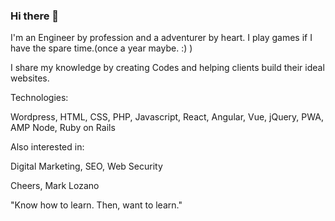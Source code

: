 ### Hi there 👋

<!--
**mlmarklozano/mlmarklozano** is a ✨ _special_ ✨ repository because its `README.md` (this file) appears on your GitHub profile.

Here are some ideas to get you started:

- 🔭 I’m currently working on ...
- 🌱 I’m currently learning ...
- 👯 I’m looking to collaborate on ...
- 🤔 I’m looking for help with ...
- 💬 Ask me about ...
- 📫 How to reach me: ...
- 😄 Pronouns: ...
- ⚡ Fun fact: ...
-->

I'm an Engineer by profession and a adventurer by heart. I play games if I have the spare time.(once a year maybe. :) )

I share my knowledge by creating Codes and helping clients build their ideal websites.

Technologies:

Wordpress, HTML, CSS, PHP, Javascript, React, Angular, Vue, jQuery, PWA, AMP Node, Ruby on Rails

Also interested in:

Digital Marketing, SEO, Web Security

Cheers, Mark Lozano

"Know how to learn. Then, want to learn."
